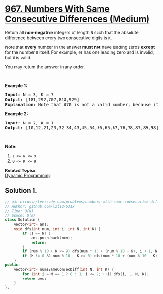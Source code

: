 # [967. Numbers With Same Consecutive Differences (Medium)](https://leetcode.com/problems/numbers-with-same-consecutive-differences/)

<p>Return all <strong>non-negative</strong> integers of length <code>N</code> such that the absolute difference between every two consecutive digits is <code>K</code>.</p>

<p>Note that <strong>every</strong> number in the answer <strong>must not</strong> have leading zeros <strong>except</strong> for the number <code>0</code> itself. For example, <code>01</code> has one leading zero and is invalid, but <code>0</code> is valid.</p>

<p>You may return the answer in any order.</p>

<p>&nbsp;</p>

<p><strong>Example 1:</strong></p>

<pre><strong>Input: </strong>N = <span id="example-input-1-1">3</span>, K = <span id="example-input-1-2">7</span>
<strong>Output: </strong><span id="example-output-1">[181,292,707,818,929]</span>
<strong>Explanation: </strong>Note that 070 is not a valid number, because it has leading zeroes.
</pre>

<div>
<p><strong>Example 2:</strong></p>

<pre><strong>Input: </strong>N = <span id="example-input-2-1">2</span>, K = <span id="example-input-2-2">1</span>
<strong>Output: </strong><span id="example-output-2">[10,12,21,23,32,34,43,45,54,56,65,67,76,78,87,89,98]</span></pre>

<p>&nbsp;</p>
</div>

<p><strong>Note:</strong></p>

<ol>
	<li><code>1 &lt;= N &lt;= 9</code></li>
	<li><code>0 &lt;= K &lt;= 9</code></li>
</ol>


**Related Topics**:  
[Dynamic Programming](https://leetcode.com/tag/dynamic-programming/)

## Solution 1.

```cpp
// OJ: https://leetcode.com/problems/numbers-with-same-consecutive-differences/
// Author: github.com/lzl124631x
// Time: O(N)
// Space: O(N)
class Solution {
    vector<int> ans;
    void dfs(int num, int i, int N, int K) {
        if (i == N) {
            ans.push_back(num);
            return;
        }
        if (num % 10 + K <= 9) dfs(num * 10 + (num % 10 + K), i + 1, N, K);
        if (K != 0 && num % 10 - K >= 0) dfs(num * 10 + (num % 10 - K), i + 1, N, K);
    }
public:
    vector<int> numsSameConsecDiff(int N, int K) {
        for (int i = N == 1 ? 0 : 1; i <= 9; ++i) dfs(i, 1, N, K);
        return ans;
    }
};
```